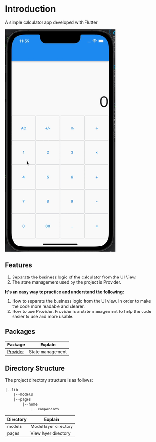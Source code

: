 # Introduction

A simple calculator app developed with Flutter

![Demo](https://github.com/MakaiPan/Flutter_calculator/blob/main/README/simple_demo.gif?raw=true=100x)

## Features
1. Separate the business logic of the calculator from the UI View.
2. The state management used by the project is Provider.

**It's an easy way to practice and understand the following:**
1. How to separate the business logic from the UI view.
   In order to make the code more readable and clearer.
2. How to use Provider.
   Provider is a state management to help the code easier to use and more usable.

## Packages

| **Package**                                   | **Explain**      |
|-----------------------------------------------|------------------|
| [Provider](https://pub.dev/packages/provider) | State management |



## Directory Structure

The project directory structure is as follows:
```
|--lib
    |--models
    |--pages
        |--home
            |--components
```


| **Directory** | **Explain**           |
|---------------|-----------------------|
| models        | Model layer directory |
| pages         | View layer directory  |



